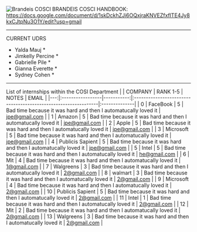 ![Brandeis COSCI](brandeispic.png)
BRANDEIS COSCI HANDBOOK: https://docs.google.com/document/d/1skDckhZJi6OQxjraKNVEZfxflTE4Jy8kxCJtpNu3O1Y/edit?usp=gmail 

***********************************
CURRENT UDRS

* Yalda Mauj                     *
* Jimkelly Percine               *
* Gabrielle Pile                 *
* Gianna Everette                *
* Sydney Cohen                   *
***********************************
List of internships within the COSI Department 
|    | COMPANY          |   RANK 1-5 | NOTES                                                          | EMAIL         |
|---:|:-----------------|-----------:|:---------------------------------------------------------------|:--------------|
|  0 | FaceBook         |          5 | Bad time because it was hard and then I automatucally loved it | jpe@gmail.com |
|  1 | Amazon           |          5 | Bad time because it was hard and then I automatucally loved it | jpe@gmail.com |
|  2 | Apple            |          5 | Bad time because it was hard and then I automatucally loved it | jpe@gmail.com |
|  3 | Microsoft        |          5 | Bad time because it was hard and then I automatucally loved it | jpe@gmail.com |
|  4 | Publicis Sapient |          5 | Bad time because it was hard and then I automatucally loved it | jpe@gmail.com |
|  5 | Intel            |          5 | Bad time because it was hard and then I automatucally loved it | he@gmail.com  |
|  6 | Mit              |          4 | Bad time because it was hard and then I automatucally loved it | 1@gmail.com   |
|  7 | Walgreens        |          3 | Bad time because it was hard and then I automatucally loved it | 2@gmail.com   |
|  8 | walmart          |          3 | Bad time because it was hard and then I automatucally loved it | 2@gmail.com   |
|  9 | Microsoft        |          4 | Bad time because it was hard and then I automatucally loved it | 2@gmail.com   |
| 10 | Publicis Sapient |          5 | Bad time because it was hard and then I automatucally loved it | 2@gmail.com   |
| 11 | Intel            |          1 | Bad time because it was hard and then I automatucally loved it | 2@gmail.com   |
| 12 | Mit              |          2 | Bad time because it was hard and then I automatucally loved it | 2@gmail.com   |
| 13 | Walgreens        |          3 | Bad time because it was hard and then I automatucally loved it | 2@gmail.com   |